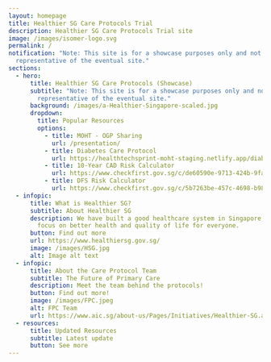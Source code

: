 ```yaml
---
layout: homepage
title: Healthier SG Care Protocols Trial
description: Healthier SG Care Protocols Trial site
image: /images/isomer-logo.svg
permalink: /
notification: "Note: This site is for a showcase purposes only and not
  representative of the eventual site."
sections:
  - hero:
      title: Healthier SG Care Protocols (Showcase)
      subtitle: "Note: This site is for a showcase purposes only and not
        representative of the eventual site."
      background: /images/a-Healthier-Singapore-scaled.jpg
      dropdown:
        title: Popular Resources
        options:
          - title: MOHT - OGP Sharing
            url: /presentation/
          - title: Diabetes Care Protocol
            url: https://healthtechsprint-moht-staging.netlify.app/diabetes-folder/diabetes-subfolder/diabetesbackground/
          - title: 10-Year CAD Risk Calculator
            url: https://www.checkfirst.gov.sg/c/de60590e-9713-424b-9fa0-f69466913622
          - title: DFS Risk Calculator
            url: https://www.checkfirst.gov.sg/c/5b7263be-457c-4698-b989-2249901ab992
  - infopic:
      title: What is Healthier SG?
      subtitle: About Healthier SG
      description: We have built a good healthcare system in Singapore, but we need to
        focus on better health and quality of life for everyone.
      button: Find out more
      url: https://www.healthiersg.gov.sg/
      image: /images/HSG.jpg
      alt: Image alt text
  - infopic:
      title: About the Care Protocol Team
      subtitle: The Future of Primary Care
      description: Meet the team behind the protocols!
      button: Find out more!
      image: /images/FPC.jpeg
      alt: FPC Team
      url: https://www.aic.sg/about-us/Pages/Initiatives/Healthier-SG.aspx
  - resources:
      title: Updated Resources
      subtitle: Latest update
      button: See more
---
```

